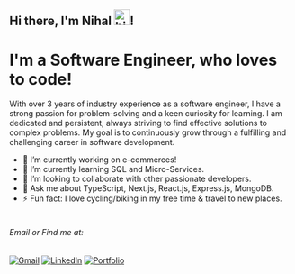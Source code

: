 ## Hi there, I'm Nihal <img src="https://user-images.githubusercontent.com/1303154/88677602-1635ba80-d120-11ea-84d8-d263ba5fc3c0.gif" width="28px" alt="hi">!

# I'm a Software Engineer, who loves to code!

With over 3 years of industry experience as a software engineer, I have a strong passion for problem-solving and a keen curiosity for learning. I am dedicated and persistent, always striving to find effective solutions to complex problems. My goal is to continuously grow through a fulfilling and challenging career in software development.

- 🔭 I’m currently working on e-commerces!
- 🌱 I’m currently learning SQL and Micro-Services.
- 👯 I’m looking to collaborate with other passionate developers.
- 💬 Ask me about TypeScript, Next.js, React.js, Express.js, MongoDB.
- ⚡ Fun fact: I love cycling/biking in my free time & travel to new places.
  <br /> <br />

###### Email or Find me at:

[![Gmail](https://img.shields.io/badge/Gmail-D14836?style=for-the-badge&logo=gmail&logoColor=white)](mailto:nihaltowfiq@gmail.com 'nihaltowfiq@gmail.com') [![LinkedIn](https://img.shields.io/badge/linkedin-%230077B5.svg?style=for-the-badge&logo=linkedin&logoColor=white)](https://www.linkedin.com/in/nihaltowfiq/) [![Portfolio](https://img.shields.io/badge/Portfolio-255E63?style=for-the-badge&logo=About.me&logoColor=white)](https://nihal.netlify.app/ 'https://nihal.netlify.app/')
